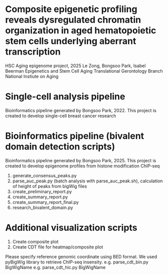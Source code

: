 # Composite epigenetic profiling reveals dysregulated chromatin organization in aged hematopoietic stem cells underlying aberrant transcription

HSC Aging epigenome project, 2025
Le Zong, Bongsoo Park, Isabel Beerman
Epigenetics and Stem Cell Aging
Translational Gerontology Branch
National Instiute on Aging

# Single-cell analysis pipeline
Bioinformatics pipeline generated by Bongsoo Park, 2022.
This project is created to develop single-cell breast cancer research

# Bioinformatics pipeline (bivalent domain detection scripts)
Bioinformatics pipeline generated by Bongsoo Park, 2025.
This project is created to develop epigenome profiles from histone modification ChIP-seq

1. generate_consensus_peaks.py
2. parse_auc_peak.py (batch analysis with parse_auc_peak.sh), calculation of height of peaks from bigWig files
3. create_preliminary_report.py  
4. create_summary_report.py  
5. create_summary_report_final.py
6. research_bivalent_domain.py

# Additional visualization scripts
1. Create composite plot
2. Create CDT file for heatmap/composite plot

Please specify reference genomic coordinate using BED format.
We used pyBigWig library to retrieve ChIP-seq insensity.
e.g. parse_cdt_bin.py BigWigName
e.g. parse_cdt_hic.py BigWigName

